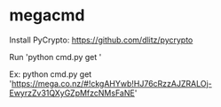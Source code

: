 megacmd
=======

Install PyCrypto: https://github.com/dlitz/pycrypto

Run 'python cmd.py get <url>'

Ex: python cmd.py get 'https://mega.co.nz/#!ckgAHYwb!HJ76cRzzAJZRALOj-EwyrzZv31QXyGZpMfzcNMsFaNE'

